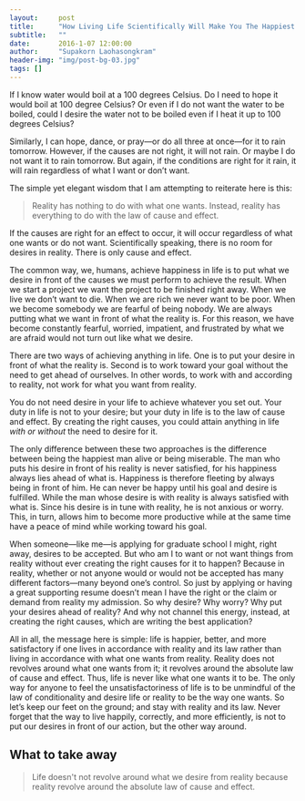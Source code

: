 ```yaml
---
layout:     post
title:      "How Living Life Scientifically Will Make You The Happiest Person Alive"
subtitle:   ""
date:       2016-1-07 12:00:00
author:     "Supakorn Laohasongkram"
header-img: "img/post-bg-03.jpg"
tags: []
---
```


<p>If I know water would boil at a 100 degrees Celsius. Do I need to hope it would boil at 100 degree Celsius? Or even if I do not want the water to be boiled, could I desire the water not to be boiled even if I heat it up to 100 degrees Celsius?</p>

<p>Similarly, I can hope, dance, or pray—or do all three at once—for it to rain tomorrow. However, if the causes are not right, it will not rain. Or maybe I do not want it to rain tomorrow. But again, if the conditions are right for it rain, it will rain regardless of what I want or don’t want.</p>

<p>The simple yet elegant wisdom that I am attempting to reiterate here is this:</p>

<blockquote>Reality has nothing to do with what one wants. Instead, reality has everything to do with the law of cause and effect.</blockquote> 

<p>If the causes are right for an effect to occur, it will occur regardless of what one wants or do not want. Scientifically speaking, there is no room for desires in reality. There is only cause and effect.</p>

<p>The common way, we, humans, achieve happiness in life is to put what we desire in front of the causes we must perform to achieve the result. When we start a project we want the project to be finished right away. When we live we don’t want to die. When we are rich we never want to be poor. When we become somebody we are fearful of being nobody. We are always putting what we want in front of what the reality is. For this reason, we have become constantly fearful, worried, impatient, and frustrated by what we are afraid would not turn out like what we desire.</p>

<p>There are two ways of achieving anything in life. One is to put your desire in front of what the reality is. Second is to work toward your goal without  the need to get ahead of ourselves. In other words, to work with and according to reality, not work for what you want from reality.</p>

<p>You do not need desire in your life to achieve whatever you set out. Your duty in life is not to your desire; but your duty in life is to the law of cause and effect. By creating the right causes, you could attain anything in life <em>with or without</em> the need to desire for it.</p>

<p>The only difference between these two approaches is the difference between being the happiest man alive or being miserable. The man who puts his desire in front of his reality is never satisfied, for his happiness always lies ahead of what is. Happiness is therefore fleeting by always being in front of him. He can never be happy until his goal and desire is fulfilled. While the man whose desire is with reality is always satisfied with what is. Since his desire is in tune with reality, he is not anxious or worry. This, in turn, allows him to become more productive while at the same time have a peace of mind while working toward his goal.</p>

<p>When someone—like me—is applying for graduate school I might, right away, desires to be accepted. But who am I to want or not want things from reality without ever creating the right causes for it to happen? Because in reality, whether or not anyone would or would not be accepted has many different factors—many beyond one’s control. So just by applying or having a great supporting resume doesn’t mean I have the right or the claim or demand from reality my admission. So why desire? Why worry? Why put your desires ahead of reality? And why not channel this energy, instead, at creating the right causes, which are writing the best application?</p>

<p>All in all, the message here is simple: life is happier, better, and more satisfactory if one lives in accordance with reality and its law rather than living in accordance with what one wants from reality. Reality does not revolves around what one wants from it; it revolves around the absolute law of cause and effect. Thus, life is never like what one wants it to be. The only way for anyone to feel the unsatisfactoriness of life is to be unmindful of the law of conditionality and desire life or reality to be the way one wants. So let’s keep our feet on the ground; and stay with reality and its law. Never forget that the way to live happily, correctly, and more efficiently, is not to put our desires in front of our action, but the other way around.</p>

<h2 class="section-heading">What to take away</h2>

<blockquote>
	Life doesn't not revolve around what we desire from reality because reality revolve around the absolute law of cause and effect.
</blockquote>